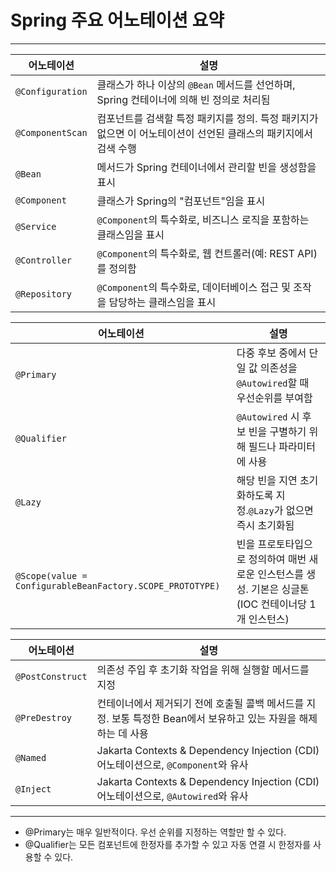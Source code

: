 # Spring 주요 어노테이션 요약
***

| 어노테이션               | 설명 |
|-------------------------|-----|
| `@Configuration`         | 클래스가 하나 이상의 `@Bean` 메서드를 선언하며, Spring 컨테이너에 의해 빈 정의로 처리됨 |
| `@ComponentScan`         | 컴포넌트를 검색할 특정 패키지를 정의. 특정 패키지가 없으면 이 어노테이션이 선언된 클래스의 패키지에서 검색 수행 |
| `@Bean`                  | 메서드가 Spring 컨테이너에서 관리할 빈을 생성함을 표시 |
| `@Component`             | 클래스가 Spring의 "컴포넌트"임을 표시 |
| `@Service`               | `@Component`의 특수화로, 비즈니스 로직을 포함하는 클래스임을 표시 |
| `@Controller`            | `@Component`의 특수화로, 웹 컨트롤러(예: REST API)를 정의함 |
| `@Repository`            | `@Component`의 특수화로, 데이터베이스 접근 및 조작을 담당하는 클래스임을 표시 |


| 어노테이션               | 설명 |
|-------------------------|-----|
| `@Primary`              | 다중 후보 중에서 단일 값 의존성을 `@Autowired`할 때 우선순위를 부여함 |
| `@Qualifier`            | `@Autowired` 시 후보 빈을 구별하기 위해 필드나 파라미터에 사용 |
| `@Lazy`                 | 해당 빈을 지연 초기화하도록 지정.`@Lazy`가 없으면 즉시 초기화됨 |
| `@Scope(value = ConfigurableBeanFactory.SCOPE_PROTOTYPE)` | 빈을 프로토타입으로 정의하여 매번 새로운 인스턴스를 생성. 기본은 싱글톤(IOC 컨테이너당 1개 인스턴스) |


| 어노테이션               | 설명                                                                     |
|-------------------------|------------------------------------------------------------------------|
| `@PostConstruct`        | 의존성 주입 후 초기화 작업을 위해 실행할 메서드를 지정                                        |
| `@PreDestroy`           | 컨테이너에서 제거되기 전에 호출될 콜백 메서드를 지정. 보통 특정한 Bean에서 보유하고 있는 자원을 해제하는 데 사용     |
| `@Named`                | Jakarta Contexts & Dependency Injection (CDI) 어노테이션으로, `@Component`와 유사 |
| `@Inject`               | Jakarta Contexts & Dependency Injection (CDI) 어노테이션으로, `@Autowired`와 유사 |
***

- @Primary는 매우 일반적이다. 우선 순위를 지정하는 역할만 할 수 있다.
- @Qualifier는 모든 컴포넌트에 한정자를 추가할 수 있고 자동 연결 시 한정자를 사용할 수 있다.